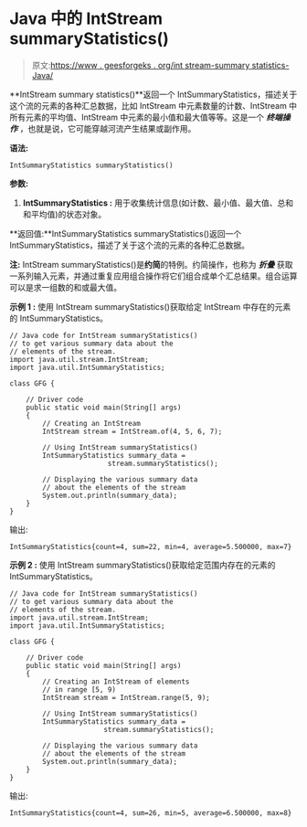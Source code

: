 # Java 中的 IntStream summaryStatistics()

> 原文:[https://www . geesforgeks . org/int stream-summary statistics-Java/](https://www.geeksforgeeks.org/intstream-summarystatistics-java/)

**IntStream summary statistics()**返回一个 IntSummaryStatistics，描述关于这个流的元素的各种汇总数据，比如 IntStream 中元素数量的计数、IntStream 中所有元素的平均值、IntStream 中元素的最小值和最大值等等。这是一个 ***终端操作*** ，也就是说，它可能穿越河流产生结果或副作用。

**语法:**

```
IntSummaryStatistics summaryStatistics()

```

**参数:**

1.  **IntSummaryStatistics :** 用于收集统计信息(如计数、最小值、最大值、总和和平均值)的状态对象。

**返回值:**IntSummaryStatistics summaryStatistics()返回一个 IntSummaryStatistics，描述了关于这个流的元素的各种汇总数据。

**注:** IntStream summaryStatistics()是**约简**的特例。约简操作，也称为 ***折叠*** 获取一系列输入元素，并通过重复应用组合操作将它们组合成单个汇总结果。组合运算可以是求一组数的和或最大值。

**示例 1 :** 使用 IntStream summaryStatistics()获取给定 IntStream 中存在的元素的 IntSummaryStatistics。

```
// Java code for IntStream summaryStatistics()
// to get various summary data about the
// elements of the stream.
import java.util.stream.IntStream;
import java.util.IntSummaryStatistics;

class GFG {

    // Driver code
    public static void main(String[] args)
    {
        // Creating an IntStream
        IntStream stream = IntStream.of(4, 5, 6, 7);

        // Using IntStream summaryStatistics()
        IntSummaryStatistics summary_data = 
                        stream.summaryStatistics();

        // Displaying the various summary data
        // about the elements of the stream
        System.out.println(summary_data);
    }
}
```

输出:

```
IntSummaryStatistics{count=4, sum=22, min=4, average=5.500000, max=7}

```

**示例 2 :** 使用 IntStream summaryStatistics()获取给定范围内存在的元素的 IntSummaryStatistics。

```
// Java code for IntStream summaryStatistics()
// to get various summary data about the
// elements of the stream.
import java.util.stream.IntStream;
import java.util.IntSummaryStatistics;

class GFG {

    // Driver code
    public static void main(String[] args)
    {
        // Creating an IntStream of elements
        // in range [5, 9)
        IntStream stream = IntStream.range(5, 9);

        // Using IntStream summaryStatistics()
        IntSummaryStatistics summary_data =
                       stream.summaryStatistics();

        // Displaying the various summary data
        // about the elements of the stream
        System.out.println(summary_data);
    }
}
```

输出:

```
IntSummaryStatistics{count=4, sum=26, min=5, average=6.500000, max=8}

```